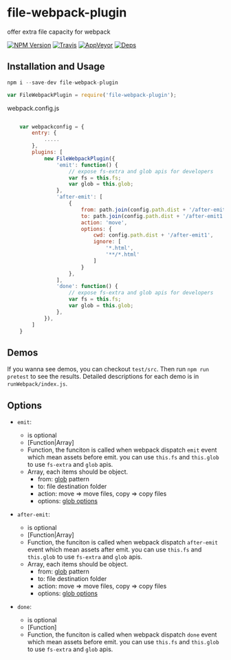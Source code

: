 # file-webpack-plugin

offer extra file capacity for webpack

[![NPM Version](https://img.shields.io/npm/v/file-webpack-plugin.svg?style=flat)](https://www.npmjs.com/package/file-webpack-plugin)
[![Travis](https://img.shields.io/travis/lcxfs1991/file-webpack-plugin.svg)](https://travis-ci.org/lcxfs1991/file-webpack-plugin)
[![AppVeyor](https://img.shields.io/appveyor/ci/lcxfs1991/file-webpack-plugin.svg)](https://ci.appveyor.com/project/lcxfs1991/file-webpack-plugin.svg)
[![Deps](https://david-dm.org/lcxfs1991/file-webpack-plugin.svg)](https://david-dm.org/lcxfs1991/file-webpack-plugin)


## Installation and Usage

```javascript
npm i --save-dev file-webpack-plugin

var FileWebpackPlugin = require('file-webpack-plugin');

```

webpack.config.js
```javascript

	var webpackconfig = {
		entry: {
			.....
		},
		plugins: [
			new FileWebpackPlugin({
	            'emit': function() {
	            	// expose fs-extra and glob apis for developers
	                var fs = this.fs;
	                var glob = this.glob;
	            },
	            'after-emit': [
	                {
	                    from: path.join(config.path.dist + '/after-emit1', '**/*'),
	                    to: path.join(config.path.dist + '/after-emit1', 'cdn/'),
	                    action: 'move',
	                    options: {
	                        cwd: config.path.dist + '/after-emit1',
	                        ignore: [
	                            '*.html',
	                            '**/*.html'
	                        ]
	                    }
	                },
	            ],
				'done': function() {
	            	// expose fs-extra and glob apis for developers
	                var fs = this.fs;
	                var glob = this.glob;
	            },
	        }),
		]
	}

```

## Demos

If you wanna see demos, you can checkout `test/src`. Then run `npm run pretest` to see the results. Detailed descriptions for each demo is in `runWebpack/index.js`.


## Options

- `emit`:
    - is optional
    - [Function|Array]
    - Function, the funciton is called when webpack dispatch `emit` event which mean assets before emit. you can use `this.fs` and `this.glob` to use `fs-extra` and `glob` apis.
    - Array, each items should be object.
    	- from: [glob](https://www.npmjs.com/package/glob) pattern 
    	- to: file destination folder
    	- action: move => move files, copy => copy files
    	- options: [glob options](https://www.npmjs.com/package/glob#options)

- `after-emit`:
	- is optional
    - [Function|Array]
    - Function, the funciton is called when webpack dispatch `after-emit` event which mean assets after emit. you can use `this.fs` and `this.glob` to use `fs-extra` and `glob` apis.
    - Array, each items should be object.
    	- from: [glob](https://www.npmjs.com/package/glob) pattern 
    	- to: file destination folder
    	- action: move => move files, copy => copy files
    	- options: [glob options](https://www.npmjs.com/package/glob#options)

- `done`:
    - is optional
    - [Function]
    - Function, the funciton is called when webpack dispatch `done` event which mean assets before emit. you can use `this.fs` and `this.glob` to use `fs-extra` and `glob` apis. 

